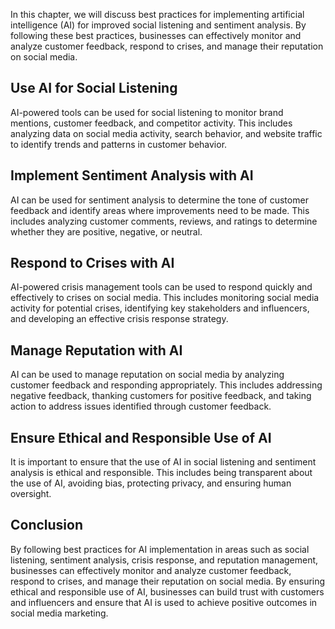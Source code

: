 
In this chapter, we will discuss best practices for implementing artificial intelligence (AI) for improved social listening and sentiment analysis. By following these best practices, businesses can effectively monitor and analyze customer feedback, respond to crises, and manage their reputation on social media.

Use AI for Social Listening
---------------------------

AI-powered tools can be used for social listening to monitor brand mentions, customer feedback, and competitor activity. This includes analyzing data on social media activity, search behavior, and website traffic to identify trends and patterns in customer behavior.

Implement Sentiment Analysis with AI
------------------------------------

AI can be used for sentiment analysis to determine the tone of customer feedback and identify areas where improvements need to be made. This includes analyzing customer comments, reviews, and ratings to determine whether they are positive, negative, or neutral.

Respond to Crises with AI
-------------------------

AI-powered crisis management tools can be used to respond quickly and effectively to crises on social media. This includes monitoring social media activity for potential crises, identifying key stakeholders and influencers, and developing an effective crisis response strategy.

Manage Reputation with AI
-------------------------

AI can be used to manage reputation on social media by analyzing customer feedback and responding appropriately. This includes addressing negative feedback, thanking customers for positive feedback, and taking action to address issues identified through customer feedback.

Ensure Ethical and Responsible Use of AI
----------------------------------------

It is important to ensure that the use of AI in social listening and sentiment analysis is ethical and responsible. This includes being transparent about the use of AI, avoiding bias, protecting privacy, and ensuring human oversight.

Conclusion
----------

By following best practices for AI implementation in areas such as social listening, sentiment analysis, crisis response, and reputation management, businesses can effectively monitor and analyze customer feedback, respond to crises, and manage their reputation on social media. By ensuring ethical and responsible use of AI, businesses can build trust with customers and influencers and ensure that AI is used to achieve positive outcomes in social media marketing.
